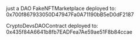 just a DAO
FakeNFTMarketplace deployed to: 0x700f867933050D47947Fa0A71190bB5eD0dF2187

CryptoDevsDAOContract deployed to: 0x435f84A6641b8fb7EADFea7Ae59ae51F8b84ccae
